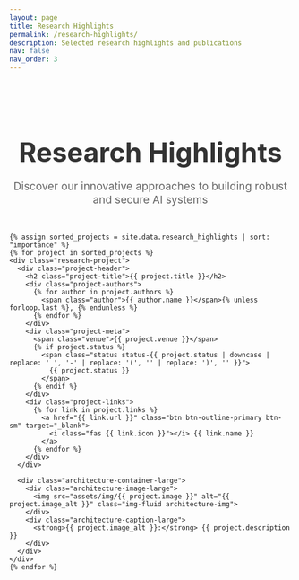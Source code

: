 ```yaml
---
layout: page
title: Research Highlights
permalink: /research-highlights/
description: Selected research highlights and publications
nav: false
nav_order: 3
---
```


<div class="research-highlights">
  <div class="container">
    <div class="row">
      <div class="col-lg-12">
        <h1 class="research-title">Research Highlights</h1>
        <p class="research-subtitle">Discover our innovative approaches to building robust and secure AI systems</p>
      </div>
    </div>

    {% assign sorted_projects = site.data.research_highlights | sort: "importance" %}
    {% for project in sorted_projects %}
    <div class="research-project">
      <div class="project-header">
        <h2 class="project-title">{{ project.title }}</h2>
        <div class="project-authors">
          {% for author in project.authors %}
            <span class="author">{{ author.name }}</span>{% unless forloop.last %}, {% endunless %}
          {% endfor %}
        </div>
        <div class="project-meta">
          <span class="venue">{{ project.venue }}</span>
          {% if project.status %}
            <span class="status status-{{ project.status | downcase | replace: ' ', '-' | replace: '(', '' | replace: ')', '' }}">
              {{ project.status }}
            </span>
          {% endif %}
        </div>
        <div class="project-links">
          {% for link in project.links %}
            <a href="{{ link.url }}" class="btn btn-outline-primary btn-sm" target="_blank">
              <i class="fas {{ link.icon }}"></i> {{ link.name }}
            </a>
          {% endfor %}
        </div>
      </div>
      
      <div class="architecture-container-large">
        <div class="architecture-image-large">
          <img src="assets/img/{{ project.image }}" alt="{{ project.image_alt }}" class="img-fluid architecture-img">
        </div>
        <div class="architecture-caption-large">
          <strong>{{ project.image_alt }}:</strong> {{ project.description }}
        </div>
      </div>
    </div>
    {% endfor %}
  </div>
</div>

<style>
.research-highlights {
  padding: 2rem 0;
}

.research-title {
  font-size: 3rem;
  font-weight: bold;
  color: #333;
  margin-bottom: 0.5rem;
  text-align: center;
}

.research-subtitle {
  font-size: 1.2rem;
  color: #666;
  text-align: center;
  margin-bottom: 3rem;
}

.research-project {
  margin-bottom: 4rem;
  padding: 2rem;
  border-radius: 10px;
  background-color: #f8f9fa;
  transition: transform 0.3s ease, box-shadow 0.3s ease;
}

.research-project:hover {
  transform: translateY(-5px);
  box-shadow: 0 8px 25px rgba(0,0,0,0.15);
}

.project-header {
  margin-bottom: 2rem;
}

.project-title {
  font-size: 1.8rem;
  font-weight: bold;
  color: #333;
  margin-bottom: 1rem;
  line-height: 1.3;
}

.project-authors {
  font-size: 1.1rem;
  color: #555;
  margin-bottom: 0.75rem;
}

.author {
  font-weight: 500;
}

.project-meta {
  margin-bottom: 1rem;
  display: flex;
  gap: 1rem;
  align-items: center;
  flex-wrap: wrap;
}

.venue {
  font-size: 0.95rem;
  color: #666;
  font-style: italic;
}

.status {
  padding: 0.25rem 0.75rem;
  border-radius: 20px;
  font-size: 0.85rem;
  font-weight: 500;
  text-transform: uppercase;
  letter-spacing: 0.5px;
}

.status-accepted {
  background-color: #d4edda;
  color: #155724;
  border: 1px solid #c3e6cb;
}

.status-published {
  background-color: #d1ecf1;
  color: #0c5460;
  border: 1px solid #bee5eb;
}

.status-under-review-in-ieee-transactions-on-big-data {
  background-color: #fff3cd;
  color: #856404;
  border: 1px solid #ffeaa7;
}

.status-published-q1-journal {
  background-color: #d4edda;
  color: #155724;
  border: 1px solid #c3e6cb;
}

.project-links {
  display: flex;
  gap: 0.5rem;
  flex-wrap: wrap;
}

.btn-outline-primary {
  border-color: #007bff;
  color: #007bff;
  background-color: transparent;
  transition: all 0.3s ease;
  display: flex;
  align-items: center;
  gap: 0.5rem;
}

.btn-outline-primary:hover {
  background-color: #007bff;
  color: white;
  border-color: #007bff;
  transform: translateY(-2px);
}

.btn-outline-primary i {
  font-size: 0.9rem;
}

/* Large Architecture Container with Prominent Border */
.architecture-container-large {
  border: 4px solid #000;
  border-radius: 12px;
  padding: 2rem;
  background-color: white;
  box-shadow: 0 6px 20px rgba(0,0,0,0.15);
  transition: all 0.3s ease;
  margin: 2rem 0;
}

.architecture-container-large:hover {
  border-color: #007bff;
  box-shadow: 0 8px 25px rgba(0,0,0,0.2);
}

.architecture-image-large {
  text-align: center;
  margin-bottom: 1.5rem;
}

.architecture-img {
  max-width: 95%;
  /* height: auto; */
  border-radius: 8px;
  transition: transform 0.3s ease;
  box-shadow: 0 4px 12px rgba(0,0,0,0.1);
}

.architecture-img:hover {
  transform: scale(1.02);
}

.architecture-caption-large {
  font-size: 1.1rem;
  color: #555;
  text-align: center;
  font-style: italic;
  line-height: 1.5;
  padding: 1rem;
  background-color: #f8f9fa;
  border-radius: 8px;
  border: 1px solid #e9ecef;
}

/* Responsive design */
@media (max-width: 768px) {
  .research-title {
    font-size: 2.5rem;
  }
  
  .project-title {
    font-size: 1.5rem;
  }
  
  .project-links {
    justify-content: center;
  }
  
  .architecture-container-large {
    padding: 1.5rem;
    margin: 1.5rem 0;
  }
  
  .project-meta {
    flex-direction: column;
    align-items: flex-start;
    gap: 0.5rem;
  }
  
  .architecture-caption-large {
    font-size: 1rem;
    padding: 0.75rem;
  }
}
</style> 